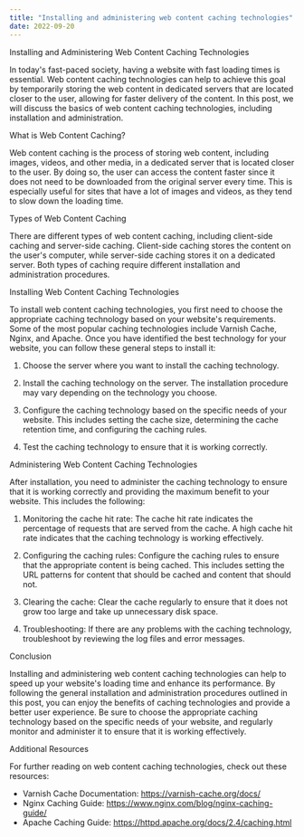 ```yaml
---
title: "Installing and administering web content caching technologies"
date: 2022-09-20
---
```





Installing and Administering Web Content Caching Technologies

In today's fast-paced society, having a website with fast loading times is essential. Web content caching technologies can help to achieve this goal by temporarily storing the web content in dedicated servers that are located closer to the user, allowing for faster delivery of the content. In this post, we will discuss the basics of web content caching technologies, including installation and administration.

What is Web Content Caching?

Web content caching is the process of storing web content, including images, videos, and other media, in a dedicated server that is located closer to the user. By doing so, the user can access the content faster since it does not need to be downloaded from the original server every time. This is especially useful for sites that have a lot of images and videos, as they tend to slow down the loading time.

Types of Web Content Caching

There are different types of web content caching, including client-side caching and server-side caching. Client-side caching stores the content on the user's computer, while server-side caching stores it on a dedicated server. Both types of caching require different installation and administration procedures.

Installing Web Content Caching Technologies

To install web content caching technologies, you first need to choose the appropriate caching technology based on your website's requirements. Some of the most popular caching technologies include Varnish Cache, Nginx, and Apache. Once you have identified the best technology for your website, you can follow these general steps to install it:

1. Choose the server where you want to install the caching technology.

2. Install the caching technology on the server. The installation procedure may vary depending on the technology you choose.

3. Configure the caching technology based on the specific needs of your website. This includes setting the cache size, determining the cache retention time, and configuring the caching rules.

4. Test the caching technology to ensure that it is working correctly.

Administering Web Content Caching Technologies

After installation, you need to administer the caching technology to ensure that it is working correctly and providing the maximum benefit to your website. This includes the following:

1. Monitoring the cache hit rate: The cache hit rate indicates the percentage of requests that are served from the cache. A high cache hit rate indicates that the caching technology is working effectively.

2. Configuring the caching rules: Configure the caching rules to ensure that the appropriate content is being cached. This includes setting the URL patterns for content that should be cached and content that should not.

3. Clearing the cache: Clear the cache regularly to ensure that it does not grow too large and take up unnecessary disk space.

4. Troubleshooting: If there are any problems with the caching technology, troubleshoot by reviewing the log files and error messages.

Conclusion

Installing and administering web content caching technologies can help to speed up your website's loading time and enhance its performance. By following the general installation and administration procedures outlined in this post, you can enjoy the benefits of caching technologies and provide a better user experience. Be sure to choose the appropriate caching technology based on the specific needs of your website, and regularly monitor and administer it to ensure that it is working effectively.

Additional Resources

For further reading on web content caching technologies, check out these resources:

- Varnish Cache Documentation: https://varnish-cache.org/docs/
- Nginx Caching Guide: https://www.nginx.com/blog/nginx-caching-guide/
- Apache Caching Guide: https://httpd.apache.org/docs/2.4/caching.html
